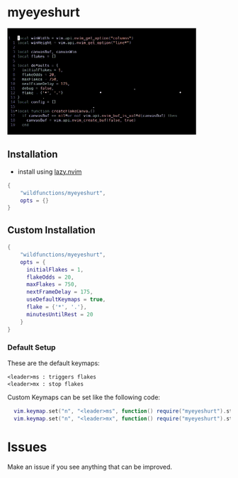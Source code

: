 # myeyeshurt 

![alt text](https://github.com/wildfunctions/images/blob/main/myeyeshurt.gif)

## Installation

* install using [lazy.nvim](https://github.com/folke/lazy.nvim)
```lua
{
    "wildfunctions/myeyeshurt",
    opts = {}
}
```


## Custom Installation

```lua
{
    "wildfunctions/myeyeshurt",
    opts = {
      initialFlakes = 1,
      flakeOdds = 20,
      maxFlakes = 750,
      nextFrameDelay = 175,
      useDefaultKeymaps = true,
      flake = {'*', '.'},
      minutesUntilRest = 20
    }
}
```

### Default Setup

These are the default keymaps:
```
<leader>ms : triggers flakes 
<leader>mx : stop flakes 
```


Custom Keymaps can be set like the following code:
```lua
  vim.keymap.set("n", "<leader>ms", function() require("myeyeshurt").start() end, {noremap = true, silent = true})
  vim.keymap.set("n", "<leader>mx", function() require("myeyeshurt").stop() end, {noremap = true, silent = true})
```

# Issues
Make an issue if you see anything that can be improved.

